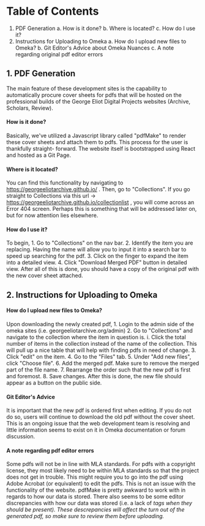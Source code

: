 # Table of Contents

1. PDF Generation
  a. How is it done?
  b. Where is located?
  c. How do I use it?
2. Instructions for Uploading to Omeka
  a. How do I upload new files to Omeka?
  b. Git Editor's Advice about Omeka Nuances
  c. A note regarding original pdf editor errors
  
  
## 1. PDF Generation
The main feature of these development sites is the capability to automatically procure cover sheets for pdfs that will be hosted on the professional builds of the George
Eliot Digital Projects websites (Archive, Scholars, Review). 

#### How is it done?
Basically, we've utilized a Javascript library called "pdfMake" to render these cover sheets and attach them to pdfs. This process for the user is thankfully straight-
forward. The website itself is bootstrapped using React and hosted as a Git Page.

#### Where is it located?
You can find this functionality by navigating to https://georgeeliotarchive.github.io/ . Then, go to "Collections". If you go straight to Collections via this url
-> https://georgeeliotarchive.github.io/collectionlist , you will come across an Error 404 screen. Perhaps this is something that will be addressed later on, but for now
attention lies elsewhere.

#### How do I use it?

To begin, 
      1. Go to "Collections" on the nav bar. 
      2. Identify the item you are replacing. Having the name will allow you to input it into a search bar to speed up searching for the pdf.
      3. Click on the finger to expand the item into a detailed view.
      4. Click "Download Merged PDF" button in detailed view.
After all of this is done, you should have a copy of the original pdf with the new cover sheet attached.

## 2. Instructions for Uploading to Omeka

#### How do I upload new files to Omeka?
Upon downloading the newly created pdf,
      1. Login to the admin side of the omeka sites (i.e. georgeeliotarchive.org/admin)
      2. Go to "Collections" and navigate to the collection where the item in question is.
        i. Click the total number of items in the collection instead of the name of the collection. This will pull up a nice table that will help with finding
        pdfs in need of change.
      3. Click "edit" on the item.
      4. Go to the "Files" tab.
      5. Under "Add new files", click "Choose file".
      6. Add the merged pdf. Make sure to remove the merged part of the file name.
      7. Rearrange the order such that the new pdf is first and foremost.
      8. Save changes.
After this is done, the new file should appear as a button on the public side.

#### Git Editor's Advice
It is important that the new pdf is ordered first when editing. If you do not do so, users will continue to download the old pdf without the cover sheet. This is an
ongoing issue that the web development team is resolving and little information seems to exist on it in Omeka documentation or forum discussion.

#### A note regarding pdf editor errors
Some pdfs will not be in line with MLA standards. For pdfs with a copyright license, they most likely need to be within MLA standards so that the project does not get
in trouble. This might require you to go into the pdf using Adobe Acrobat (or equivalent) to edit the pdfs. This is not an issue with the functionality of the website.
pdfMake is pretty awkward to work with in regards to how our data is stored. There also seems to be some editor discrepancies with how our data was stored (i.e. a lack of <em>
 tags when they should be present). These descrepancies will affect the turn out of the generated pdf, so make sure to review them before uploading. 
      
